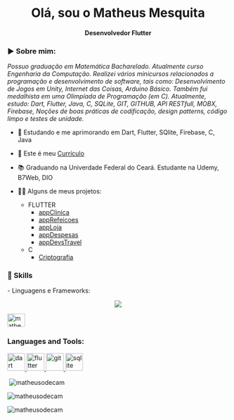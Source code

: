 <h1 align="center">Olá, sou o Matheus Mesquita</h1>
<h4 align="center">Desenvolvedor Flutter</h4>

<h3 align="left">▶️ Sobre mim:</h3>
<p><i>Possuo graduação em Matemática Bacharelado. Atualmente curso Engenharia da Computação. Realizei vários minicursos relacionados a programação e desenvolvimento de software, tais como: Desenvolvimento de Jogos em Unity, Internet das Coisas, Arduino Básico. Também fui medalhista em uma Olimpíada de Programação (em C). Atualmente, estudo: Dart, Flutter, Java, C, SQLite, GIT, GITHUB, API RESTfull, MOBX, Firebase, Noções de boas práticas de codificação, design patterns, código limpo e testes de unidade.</i></p>

- 🌱 Estudando e me aprimorando em Dart, Flutter, SQlite, Firebase, C, Java 
- 📑 Este é meu [Currículo](https://github.com/matheusodecam/Curriculo/blob/main/README.md)
- 📚 Graduando na Univerdade Federal do Ceará. Estudante na Udemy, B7Web, DIO 

- 👨‍💻 Alguns de meus projetos: 
  - FLUTTER
    - [appClinica](https://github.com/matheusodecam/Portfolio_Project1)
    - [appRefeicoes](https://github.com/matheusodecam/appRefeicoes.git)
    - [appLoja](https://github.com/matheusodecam/appLoja.git)
    - [appDespesas](https://github.com/matheusodecam/appDespesas.git)
    - [appDevsTravel](https://github.com/matheusodecam/devstravel)
  - C
    - [Criptografia](https://github.com/matheusodecam/TrabalhoCriptografia/tree/master)

<h3 align="left">🔰 Skills</h3>
<p align="left">
  - Linguagens e Frameworks:
  <p align="center">
  <a href="https://skillicons.dev">
    <img src="https://skillicons.dev/icons?i=git,kubernetes,docker,c,vim" />
  </a>
</p>

<a href="https://linkedin.com/in/matheusodecam" target="blank"><img align="center" src="https://raw.githubusercontent.com/rahuldkjain/github-profile-readme-generator/master/src/images/icons/Social/linked-in-alt.svg" alt="matheusodecam" height="30" width="40" /></a>
</p>

<h3 align="left">Languages and Tools:</h3>
<p align="left"> <a href="https://dart.dev" target="_blank" rel="noreferrer"> <img src="https://www.vectorlogo.zone/logos/dartlang/dartlang-icon.svg" alt="dart" width="40" height="40"/> </a> <a href="https://flutter.dev" target="_blank" rel="noreferrer"> <img src="https://www.vectorlogo.zone/logos/flutterio/flutterio-icon.svg" alt="flutter" width="40" height="40"/> </a> <a href="https://git-scm.com/" target="_blank" rel="noreferrer"> <img src="https://www.vectorlogo.zone/logos/git-scm/git-scm-icon.svg" alt="git" width="40" height="40"/> </a> <a href="https://www.sqlite.org/" target="_blank" rel="noreferrer"> <img src="https://www.vectorlogo.zone/logos/sqlite/sqlite-icon.svg" alt="sqlite" width="40" height="40"/> </a> </p>



<p>&nbsp;<img align="center" src="https://github-readme-stats.vercel.app/api?username=matheusodecam&show_icons=true&locale=en" alt="matheusodecam" /></p>

<p><img align="center" src="https://github-readme-streak-stats.herokuapp.com/?user=matheusodecam&" alt="matheusodecam" /></p>

<p align="left"> <img src="https://komarev.com/ghpvc/?username=matheusodecam&label=Profile%20views&color=0e75b6&style=flat" alt="matheusodecam" /> </p>
